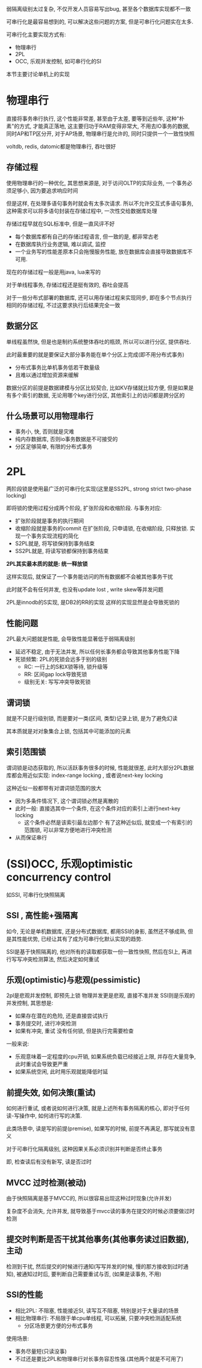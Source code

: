 弱隔离级别太过复杂, 不仅开发人员容易写出bug, 甚至各个数据库实现都不一致

可串行化是最容易想到的, 可以解决这些问题的方案, 但是可串行化问题实在太多.

可串行化主要实现方式有:
- 物理串行
- 2PL
- OCC, 乐观并发控制, 如可串行化的SI

本节主要讨论单机上的实现
# 物理串行
直接将事务串行执行, 这个性能非常差, 甚至由于太差, 要等到近些年, 这种"朴素"的方式, 才能真正落地, 这主要归功于RAM变得非常大, 不用去IO事务的数据, 同时AP和TP区分开, 对于AP场景, 物理串行是允许的, 同时只提供一个一致性快照

voltdb, redis, datomic都是物理串行, 吞吐很好

## 存储过程

使用物理串行的一种优化, 其思想来源是, 对于访问OLTP的实际业务, 一个事务必须足够小, 因为要追求响应时间

但是这样, 在处理多语句事务时就会有太多次请求. 所以不允许交互式多语句事务, 这种需求可以将多语句封装在存储过程中, 一次性交给数据库处理

存储过程早就在SQL标准中, 但是一直风评不好

- 每个数据库都有自己的存储过程语言, 但一致的是, 都非常古老
- 在数据库执行业务逻辑, 难以调试, 监控
- 一个业务写的性能差原本只会拖慢服务性能, 放在数据库会直接导致数据库不可用.

现在的存储过程一般是用java, lua来写的

对于单线程事务, 存储过程还是挺有效的, 吞吐会提高

对于一些分布式部署的数据库, 还可以用存储过程来实现同步, 即在多个节点执行相同的存储过程, 不过这要求执行后结果完全一致

## 数据分区

单线程虽然快, 但是也是制约系统整体吞吐的瓶颈, 所以可以进行分区, 提供吞吐.

此时最重要的就是要保证大部分事务能在单个分区上完成(即不用分布式事务)
- 分布式事务比单机事务低若干数量级
- 且难以通过增加资源来缓解

数据分区的前提是数据建模与分区比较契合, 比如KV存储就比较方便, 但是如果是有多个索引的数据, 无论用哪个key进行分区, 其他索引上的访问都是跨分区的

## 什么场景可以用物理串行
- 事务小, 快, 否则就是灾难
- 纯内存数据库, 否则io事务数据是不可接受的
- 分区足够简单, 有限的分布式事务
# 2PL

两阶段锁是使用最广泛的可串行化实现(这里是SS2PL, strong strict two-phase locking)

即将锁的使用过程分成两个阶段, 扩张阶段和收缩阶段. 
与事务对应:
- 扩张阶段就是事务的执行期间
- 收缩阶段就是事务的commit
在扩张阶段, 只申请锁, 在收缩阶段, 只释放锁.
实现一个事务实现流程的简化
- S2PL就是, 将写锁保持到事务结束
- SS2PL就是, 将读写锁都保持到事务结束

**2PL其实最本质的就是: 统一释放锁**

这样实现后, 就保证了一个事务能访问的所有数据都不会被其他事务干扰

此时就不会有任何并发, 也没有update lost , write skew等并发问题

2PL是innodb的S实现, 是DB2的RR的实现
这样的实现显然是会导致死锁的

## 性能问题
2PL最大问题就是性能, 会导致性能显著低于弱隔离级别
- 延迟不稳定, 由于无法并发, 所以任何长事务都会导致其他事务性能下降
- 死锁频繁: 2PL的死锁会远多于别的级别
	- RC: 一行上的S和X锁等待, 锁升级等
	- RR: 区间gap lock导致死锁
	- 级别无关: 写写冲突导致死锁
## 谓词锁

就是不只是行级别锁, 而是要对一类(区间, 类型)记录上锁, 是为了避免幻读

其本质就是对对象集合上锁, 包括其中可能添加的元素

## 索引范围锁

谓词锁是动态获取的, 所以活跃事务很多的时候, 性能就很差, 此时大部分2PL数据库都会用近似实现: index-range locking , 或者说next-key locking

这种近似一般都带有对谓词锁范围的放大
- 因为多条件情况下, 这个谓词锁必然是离散的
- 此时一般: 直接选其中一个条件, 在这个条件对应的索引上进行next-key locking
	- 这个条件必然是该索引最左边那个
有了这种近似后, 就变成一个有索引的范围锁, 可以非常方便地进行冲突检测
- 从而保证串行




# (SSI)OCC, 乐观optimistic concurrency control
如SSI,  可串行化快照隔离


## SSI , 高性能+强隔离
如今, 无论是单机数据库, 还是分布式数据库, 都用SSI的身影, 虽然还不够成熟, 但是其性能优势, 已经让其有了成为可串行化默认实现的趋势.

SSI是基于快照隔离的, 他对所有的读取都获取一份一致性快照, 然后在SI上, 再进行写写冲突检测算法, 然后决定如何重试

## 乐观(optimistic)与悲观(pessimistic)
2pl是悲观并发控制, 即预先上锁
物理并发更是悲观, 直接不准并发
SSI则是乐观的并发控制, 其思想是:
- 如果存在潜在的危险, 还是直接尝试执行
- 事务提交时, 进行冲突检测
- 如果有冲突, 重试
没有任何锁, 但是执行完需要检查

一般来说:
- 乐观意味着一定程度的cpu开销, 如果系统负载已经接近上限, 并存在大量竞争, 此时重试会导致更严重
- 如果系统空闲, 此时用乐观就能降低时延
## 前提失效, 如何决策(重试)
如何进行重试, 或者说如何进行决策, 就是上述所有事务隔离的核心, 即对于任何读-写操作中, 如何进行写的决策.

此类场景中, 读是写的前提(premise), 如果写的时候, 前提不再满足, 那写就没有意义

对于可串行化隔离级别, 这种因果关系必须识别并判断是否终止事务

即, 检查读后有没有新写, 读是否过时

## MVCC 过时检测(被动)

由于快照隔离是基于MVCC的, 所以很容易出现这种过时现象(允许并发)

复杂度不会消失, 允许并发, 就导致基于mvcc读的事务在提交的时候必须要做过时检测

## 提交时判断是否干扰其他事务(其他事务读过旧数据), 主动

检测到干扰, 然后提交的时候进行通知(写写并发的时候, 慢的那方接收到过时通知), 被通知过时后, 要判断自己需要重试与否, (如果是读事务, 不用)

## SSI的性能
- 相比2PL: 不阻塞, 性能接近SI, 读写互不阻塞, 特别是对于大量读的场景
- 相比物理串行: 不局限于单cpu单线程, 可以拓展, 只要冲突检测适配系统
	- 分区场景更方便的分布式事务

使用场景: 
- 事务尽量短(只读没事)
- 不过还是要比2PL和物理串行对长事务容忍性强.(其他两个就是不可用了)